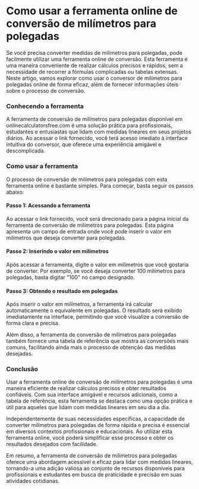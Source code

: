Como usar a ferramenta online de conversão de milímetros para polegadas
=======================================================================

Se você precisa converter medidas de milímetros para polegadas, pode facilmente utilizar uma ferramenta online de conversão. Esta ferramenta é uma maneira conveniente de realizar cálculos precisos e rápidos, sem a necessidade de recorrer a fórmulas complicadas ou tabelas extensas. Neste artigo, vamos explorar como usar o conversor de milímetros para polegadas online de forma eficaz, além de fornecer informações úteis sobre o processo de conversão.

### Conhecendo a ferramenta

A ferramenta de conversão de milímetros para polegadas disponível em onlinecalculatorsfree.com é uma solução prática para profissionais, estudantes e entusiastas que lidam com medidas lineares em seus projetos diários. Ao acessar o link fornecido, você terá acesso imediato à interface intuitiva do conversor, que oferece uma experiência amigável e descomplicada.

### Como usar a ferramenta

O processo de conversão de milímetros para polegadas com esta ferramenta online é bastante simples. Para começar, basta seguir os passos abaixo:

#### Passo 1: Acessando a ferramenta

Ao acessar o link fornecido, você será direcionado para a página inicial da ferramenta de conversão de milímetros para polegadas. Esta página apresenta um campo de entrada onde você pode inserir o valor em milímetros que deseja converter para polegadas.

#### Passo 2: Inserindo o valor em milímetros

Após acessar a ferramenta, digite o valor em milímetros que você gostaria de converter. Por exemplo, se você deseja converter 100 milímetros para polegadas, basta digitar "100" no campo designado.

#### Passo 3: Obtendo o resultado em polegadas

Após inserir o valor em milímetros, a ferramenta irá calcular automaticamente o equivalente em polegadas. O resultado será exibido imediatamente na interface, permitindo que você visualize a conversão de forma clara e precisa.

Além disso, a ferramenta de conversão de milímetros para polegadas também fornece uma tabela de referência que mostra as conversões mais comuns, facilitando ainda mais o processo de obtenção das medidas desejadas.

### Conclusão

Usar a ferramenta online de conversão de milímetros para polegadas é uma maneira eficiente de realizar cálculos precisos e obter resultados confiáveis. Com sua interface amigável e recursos adicionais, como a tabela de referência, esta ferramenta se destaca como uma opção prática e útil para aqueles que lidam com medidas lineares em seu dia a dia.

Independentemente de suas necessidades específicas, a capacidade de converter milímetros para polegadas de forma rápida e precisa é essencial em diversos contextos profissionais e educacionais. Ao utilizar esta ferramenta online, você poderá simplificar esse processo e obter os resultados desejados com facilidade.

Em resumo, a ferramenta de conversão de milímetros para polegadas oferece uma abordagem acessível e eficaz para lidar com medidas lineares, tornando-a uma adição valiosa ao conjunto de recursos disponíveis para profissionais e estudantes em busca de praticidade e precisão em suas atividades cotidianas.